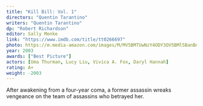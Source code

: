 ```yaml
---
title: "Kill Bill: Vol. 1"
directors: "Quentin Tarantino"
writers: "Quentin Tarantino"
dp: "Robert Richardson"
editor: Sally Menke
link: "https://www.imdb.com/title/tt0266697"
photo: https://m.media-amazon.com/images/M/MV5BMTUwNzY4ODY3OV5BMl5BanBnXkFtZTgwNDc4MzA4MTI@._V1_FMjpg_UX1280_.jpg
year: 2003
awards: ["Best Picture"]
actors: [Uma Thurman, Lucy Liu, Vivica A. Fox, Daryl Hannah]
rating: A+
weight: -2003
---
```

After awakening from a four-year coma, a former assassin wreaks vengeance on the team of assassins who betrayed her.
